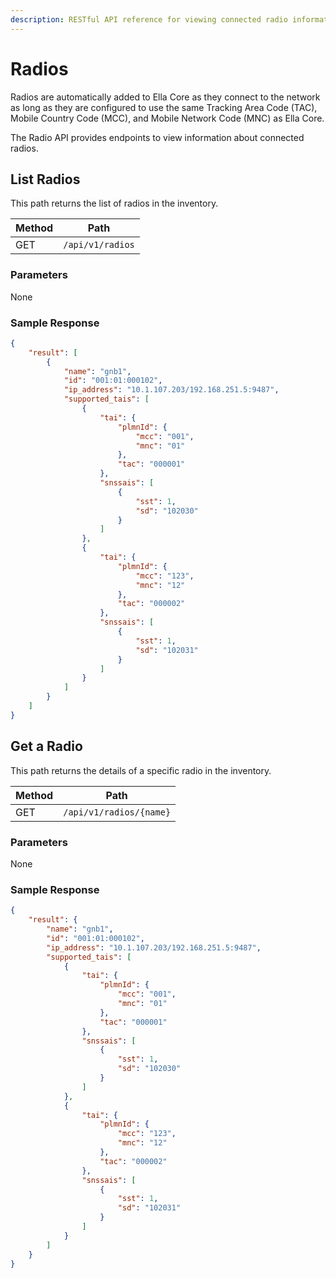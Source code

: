 ```yaml
---
description: RESTful API reference for viewing connected radio information.
---
```


# Radios

Radios are automatically added to Ella Core as they connect to the network as long as they are configured to use the same Tracking Area Code (TAC), Mobile Country Code (MCC), and Mobile Network Code (MNC) as Ella Core.

The Radio API provides endpoints to view information about connected radios.

## List Radios

This path returns the list of radios in the inventory.


| Method | Path             |
| ------ | ---------------- |
| GET    | `/api/v1/radios` |

### Parameters

None

### Sample Response

```json
{
    "result": [
        {
            "name": "gnb1",
            "id": "001:01:000102",
            "ip_address": "10.1.107.203/192.168.251.5:9487",
            "supported_tais": [
                {
                    "tai": {
                        "plmnId": {
                            "mcc": "001",
                            "mnc": "01"
                        },
                        "tac": "000001"
                    },
                    "snssais": [
                        {
                            "sst": 1,
                            "sd": "102030"
                        }
                    ]
                },
                {
                    "tai": {
                        "plmnId": {
                            "mcc": "123",
                            "mnc": "12"
                        },
                        "tac": "000002"
                    },
                    "snssais": [
                        {
                            "sst": 1,
                            "sd": "102031"
                        }
                    ]
                }
            ]
        }
    ]
}
```

## Get a Radio

This path returns the details of a specific radio in the inventory.

| Method | Path                    |
| ------ | ----------------------- |
| GET    | `/api/v1/radios/{name}` |

### Parameters

None

### Sample Response

```json
{
    "result": {
        "name": "gnb1",
        "id": "001:01:000102",
        "ip_address": "10.1.107.203/192.168.251.5:9487",
        "supported_tais": [
            {
                "tai": {
                    "plmnId": {
                        "mcc": "001",
                        "mnc": "01"
                    },
                    "tac": "000001"
                },
                "snssais": [
                    {
                        "sst": 1,
                        "sd": "102030"
                    }
                ]
            },
            {
                "tai": {
                    "plmnId": {
                        "mcc": "123",
                        "mnc": "12"
                    },
                    "tac": "000002"
                },
                "snssais": [
                    {
                        "sst": 1,
                        "sd": "102031"
                    }
                ]
            }
        ]
    }
}
```
